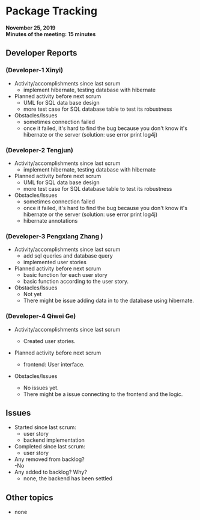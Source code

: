 #   Package Tracking
__November 25, 2019__  
__Minutes of the meeting:__ __15 minutes__
##  Developer Reports

###  (Developer-1 Xinyi)

-   Activity/accomplishments since last scrum
    -  implement hibernate, testing database with hibernate
-   Planned activity before next scrum
    -  UML for SQL data base design
    -  more test case for SQL database table to test its robustness
-   Obstacles/Issues
    -   sometimes connection failed
    -   once it failed, it's hard to find the bug because you don't know it's hibernate or the server
    (solution: use error print log4j)
 
###  (Developer-2 Tengjun)

-   Activity/accomplishments since last scrum
    -  implement hibernate, testing database with hibernate
-   Planned activity before next scrum
    -  UML for SQL data base design
    -  more test case for SQL database table to test its robustness
-   Obstacles/Issues
    -  sometimes connection failed
    -  once it failed, it's hard to find the bug because you don't know it's hibernate or the server
        (solution: use error print log4j) 
    -   hibernate annotations
   
  

###  (Developer-3 Pengxiang Zhang )

-   Activity/accomplishments since last scrum
    -   add sql queries and database query
    -   implemented user stories
-   Planned activity before next scrum
    -  basic function for each user story 
    -  basic function according to the user story.
-   Obstacles/Issues
    -   Not yet
    -   There might be issue adding data in to the database using hibernate.
 

###  (Developer-4 Qiwei Ge)

-   Activity/accomplishments since last scrum
    -   Created user stories.

-   Planned activity before next scrum
    -   frontend: User interface.

-   Obstacles/Issues
    -   No issues yet.
    -   There might be a issue connecting to the frontend and the logic.

##  Issues

-   Started since last scrum:
    -  user story
    -   backend implementation
-   Completed since last scrum:
    -    user story
-   Any removed from backlog?  
    -No
-   Any added to backlog? Why?  
      - none, the backend has been settled 
##  Other topics
- none
